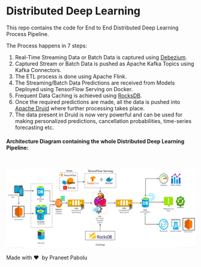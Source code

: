 # Distributed Deep Learning

This repo contains the code for End to End Distributed Deep Learning Process Pipeline.

The Process happens in 7 steps:

1. Real-Time Streaming Data or Batch Data is captured using [Debezium](https://github.com/debezium/debezium).
2. Captured Stream or Batch Data is pushed as Apache Kafka Topics using Kafka Connectors.
3. The ETL process is done using Apache Flink.
4. The Streaming/Batch Data Predictions are received from Models Deployed using TensorFlow Serving on Docker.
5. Frequent Data Caching is achieved using [RocksDB](https://github.com/facebook/rocksdb).
6. Once the required predictions are made, all the data is pushed into [Apache Druid](https://github.com/apache/druid) where further processing takes place.
7. The data present in Druid is now very powerful and can be used for making personalized predictions, cancellation probabilities, time-series forecasting etc.

<h4>Architecture Diagram containing the whole Distributed Deep Learning Pipeline:</h4>

<br />

![Architecture-DistributedDL](https://github.com/DeathReaper0965/distributed-deeplearning/blob/master/images/Architecture-DistributedDL.png?raw=true)

Made with ❤️ &nbsp;by Praneet Pabolu
